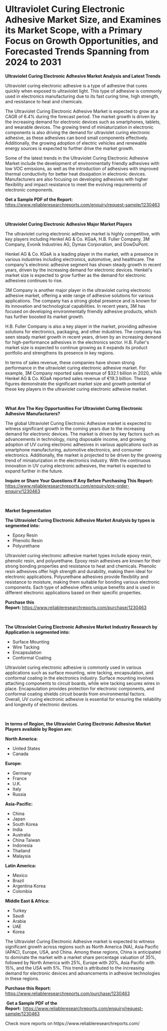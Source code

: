 <p><h1>Ultraviolet Curing Electronic Adhesive Market Size, and Examines its Market Scope, with a Primary Focus on Growth Opportunities, and Forecasted Trends Spanning from 2024 to 2031</h1></p><p><strong>Ultraviolet Curing Electronic Adhesive Market Analysis and Latest Trends</strong></p>
<p><p>Ultraviolet curing electronic adhesive is a type of adhesive that cures quickly when exposed to ultraviolet light. This type of adhesive is commonly used in electronics manufacturing due to its fast curing time, high strength, and resistance to heat and chemicals. </p><p>The Ultraviolet Curing Electronic Adhesive Market is expected to grow at a CAGR of 6.4% during the forecast period. The market growth is driven by the increasing demand for electronic devices such as smartphones, tablets, and wearable devices. The growing trend of miniaturization in electronic components is also driving the demand for ultraviolet curing electronic adhesive, as these adhesives can bond small components effectively. Additionally, the growing adoption of electric vehicles and renewable energy sources is expected to further drive the market growth.</p><p>Some of the latest trends in the Ultraviolet Curing Electronic Adhesive Market include the development of environmentally friendly adhesives with low VOC emissions, as well as the introduction of adhesives with improved thermal conductivity for better heat dissipation in electronic devices. Manufacturers are also focusing on developing adhesives with higher flexibility and impact resistance to meet the evolving requirements of electronic components.</p></p>
<p><strong>Get a Sample PDF of the Report:&nbsp;</strong> <a href="https://www.reliableresearchreports.com/enquiry/request-sample/1230463">https://www.reliableresearchreports.com/enquiry/request-sample/1230463</a></p>
<p>&nbsp;</p>
<p><strong>Ultraviolet Curing Electronic Adhesive Major Market Players</strong></p>
<p><p>The ultraviolet curing electronic adhesive market is highly competitive, with key players including Henkel AG & Co. KGaA, H.B. Fuller Company, 3M Company, Evonik Industries AG, Dymax Corporation, and DowDuPont. </p><p>Henkel AG & Co. KGaA is a leading player in the market, with a presence in various industries including electronics, automotive, and healthcare. The company's electronic adhesive segment has shown steady growth in recent years, driven by the increasing demand for electronic devices. Henkel's market size is expected to grow further as the demand for electronic adhesives continues to rise.</p><p>3M Company is another major player in the ultraviolet curing electronic adhesive market, offering a wide range of adhesive solutions for various applications. The company has a strong global presence and is known for its innovation and technological capabilities. In recent years, 3M has focused on developing environmentally friendly adhesive products, which has further boosted its market growth.</p><p>H.B. Fuller Company is also a key player in the market, providing adhesive solutions for electronics, packaging, and other industries. The company has seen steady market growth in recent years, driven by an increasing demand for high-performance adhesives in the electronics sector. H.B. Fuller's market size is expected to continue growing as it expands its product portfolio and strengthens its presence in key regions.</p><p>In terms of sales revenue, these companies have shown strong performance in the ultraviolet curing electronic adhesive market. For example, 3M Company reported sales revenue of $32.1 billion in 2020, while Henkel AG & Co. KGaA reported sales revenue of €19.3 billion. These figures demonstrate the significant market size and growth potential of these key players in the ultraviolet curing electronic adhesive market.</p></p>
<p>&nbsp;</p>
<p><strong>What Are The Key Opportunities For Ultraviolet Curing Electronic Adhesive Manufacturers?</strong></p>
<p><p>The global Ultraviolet Curing Electronic Adhesive market is expected to witness significant growth in the coming years due to the increasing demand for electronic devices. The market is driven by key factors such as advancements in technology, rising disposable income, and growing adoption of UV curing electronic adhesives in various applications such as smartphone manufacturing, automotive electronics, and consumer electronics. Additionally, the market is projected to be driven by the growing trend of miniaturization in the electronics industry. With the continuous innovation in UV curing electronic adhesives, the market is expected to expand further in the future.</p></p>
<p><strong>Inquire or Share Your Questions If Any Before Purchasing This Report:</strong> <a href="https://www.reliableresearchreports.com/enquiry/pre-order-enquiry/1230463">https://www.reliableresearchreports.com/enquiry/pre-order-enquiry/1230463</a></p>
<p>&nbsp;</p>
<p><strong>Market Segmentation</strong></p>
<p><strong>The Ultraviolet Curing Electronic Adhesive Market Analysis by types is segmented into:</strong></p>
<p><ul><li>Epoxy Resin</li><li>Phenolic Resin</li><li>Polyurethane</li></ul></p>
<p><p>Ultraviolet curing electronic adhesive market types include epoxy resin, phenolic resin, and polyurethane. Epoxy resin adhesives are known for their strong bonding properties and resistance to heat and chemicals. Phenolic resin adhesives offer high strength and durability, making them ideal for electronic applications. Polyurethane adhesives provide flexibility and resistance to moisture, making them suitable for bonding various electronic components. Each type of adhesive offers unique benefits and is used in different electronic applications based on their specific properties.</p></p>
<p><strong>Purchase this Report:&nbsp;</strong><a href="https://www.reliableresearchreports.com/purchase/1230463">https://www.reliableresearchreports.com/purchase/1230463</a></p>
<p>&nbsp;</p>
<p><strong>The Ultraviolet Curing Electronic Adhesive Market Industry Research by Application is segmented into:</strong></p>
<p><ul><li>Surface Mounting</li><li>Wire Tacking</li><li>Encapsulation</li><li>Conformal Coating</li></ul></p>
<p><p>Ultraviolet curing electronic adhesive is commonly used in various applications such as surface mounting, wire tacking, encapsulation, and conformal coating in the electronics industry. Surface mounting involves attaching components to circuit boards, while wire tacking secures wires in place. Encapsulation provides protection for electronic components, and conformal coating shields circuit boards from environmental factors. Overall, UV curing electronic adhesive is essential for ensuring the reliability and longevity of electronic devices.</p></p>
<p>&nbsp;</p>
<p><strong>In terms of Region, the Ultraviolet Curing Electronic Adhesive Market Players available by Region are:</strong></p>
<p>
    <p> <strong> North America: </strong>
        <ul>
            <li>United States</li>
            <li>Canada</li>
        </ul>
        </p> 
    <p> <strong> Europe: </strong>
        <ul>
            <li>Germany</li>
            <li>France</li>
            <li>U.K.</li>
            <li>Italy</li>
            <li>Russia</li>
        </ul>
        </p> 
    <p> <strong> Asia-Pacific: </strong>
        <ul>
            <li>China</li>
            <li>Japan</li>
            <li>South Korea</li>
            <li>India</li>
            <li>Australia</li>
            <li>China Taiwan</li>
            <li>Indonesia</li>
            <li>Thailand</li>
            <li>Malaysia</li>
        </ul>
        </p> 
    <p> <strong> Latin America: </strong>
        <ul>
            <li>Mexico</li>
            <li>Brazil</li>
            <li>Argentina Korea</li>
            <li>Colombia</li>
        </ul>
        </p> 
    <p> <strong> Middle East & Africa: </strong>
        <ul>
            <li>Turkey</li>
            <li>Saudi</li>
            <li>Arabia</li>
            <li>UAE</li>
            <li>Korea</li>
        </ul>
    </p>
    </p>
<p><p>The Ultraviolet Curing Electronic Adhesive market is expected to witness significant growth across regions such as North America (NA), Asia Pacific (APAC), Europe, USA, and China. Among these regions, China is anticipated to dominate the market with a market share percentage valuation of 35%, followed by North America with 25%, Europe with 20%, Asia Pacific with 15%, and the USA with 5%. This trend is attributed to the increasing demand for electronic devices and advancements in adhesive technologies in these regions.</p></p>
<p><strong>Purchase this Report: </strong><a href="https://www.reliableresearchreports.com/purchase/1230463">https://www.reliableresearchreports.com/purchase/1230463</a></p>
<p>&nbsp;<strong>Get a Sample PDF of the Report:&nbsp;&nbsp;</strong><a href="https://www.reliableresearchreports.com/enquiry/request-sample/1230463">https://www.reliableresearchreports.com/enquiry/request-sample/1230463</a></p>
<p><strong></strong></p>
<p>Check more reports on https://www.reliableresearchreports.com/</p>